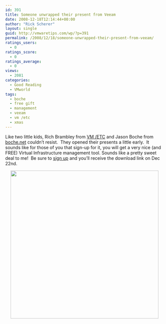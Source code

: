 ```yaml
---
id: 391
title: Someone unwrapped their present from Veeam
date: 2008-12-18T12:14:44+00:00
author: "Rick Scherer"
layout: single
guid: http://vmwaretips.com/wp/?p=391
permalink: /2008/12/18/someone-unwrapped-their-present-from-veeam/
ratings_users:
  - 0
ratings_score:
  - 0
ratings_average:
  - 0
views:
  - 2081
categories:
  - Good Reading
  - VMworld
tags:
  - boche
  - free gift
  - management
  - veeam
  - vm /etc
  - xmas
---
```

Like two little kids, Rich Brambley from <a href="http://vmetc.com/2008/12/16/unwrapping-the-free-tool-from-veeam/" target="_blank">VM /ETC</a> and Jason Boche from <a href="http://www.boche.net/blog/?p=716" target="_blank">boche.net</a> couldn&#8217;t resist.  They opened their presents a little early.  It sounds like for those of you that sign-up for it, you will get a very nice (and FREE) Virtual Infrastructure management tool. Sounds like a pretty sweet deal to me!  Be sure to <a href="http://www.veeam.com/xmas/default.html" target="_blank">sign up</a> and you&#8217;ll receive the download link on Dec 22nd.

<p style="text-align: center;">
  <a href="http://www.veeam.com/xmas/default.html"><img class="aligncenter size-full wp-image-392" title="veeam" src="http://vmwaretips.com/wp/wp-content/uploads/2008/12/3118155635_26211be7a2.jpg" alt="" width="470" srcset="http://www.vmwaretips.com/wp/wp-content/uploads/2008/12/3118155635_26211be7a2.jpg 500w, http://www.vmwaretips.com/wp/wp-content/uploads/2008/12/3118155635_26211be7a2-300x223.jpg 300w" sizes="(max-width: 500px) 100vw, 500px" /></a>
</p>